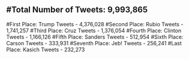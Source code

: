 #Total Number of Tweets: 9,993,865 
---
#First Place: Trump Tweets - 4,376,028
#Second Place: Rubio Tweets - 1,741,257
#Third Place: Cruz Tweets - 1,376,054
#Fourth Place: Clinton Tweets - 1,166,126
#Fifth Place: Sanders Tweets - 512,954
#Sixth Place: Carson Tweets - 333,931
#Seventh Place: Jeb! Tweets - 256,241
#Last Place: Kasich Tweets - 232,273
